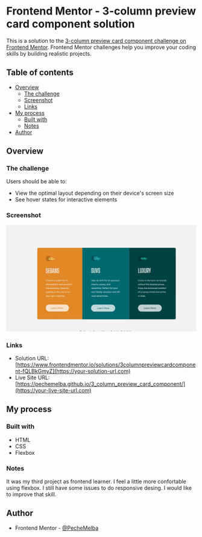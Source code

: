 # Frontend Mentor - 3-column preview card component solution

This is a solution to the [3-column preview card component challenge on Frontend Mentor](https://www.frontendmentor.io/challenges/3column-preview-card-component-pH92eAR2-). Frontend Mentor challenges help you improve your coding skills by building realistic projects. 

## Table of contents

- [Overview](#overview)
  - [The challenge](#the-challenge)
  - [Screenshot](#screenshot)
  - [Links](#links)
- [My process](#my-process)
  - [Built with](#built-with)
  - [Notes](#Notes)
- [Author](#author)


## Overview

### The challenge

Users should be able to:

- View the optimal layout depending on their device's screen size
- See hover states for interactive elements

### Screenshot

![](./screenshot.jpg)

### Links

- Solution URL: [https://www.frontendmentor.io/solutions/3columnpreviewcardcomponent-fQLBkGmyZ](https://your-solution-url.com)
- Live Site URL: [https://pechemelba.github.io/3_column_preview_card_component/](https://your-live-site-url.com)

## My process

### Built with

- HTML
- CSS
- Flexbox


### Notes

It was my third project as frontend learner. I feel a little more confortable using flexbox. 
I still have some issues to do responsive desing. I would like to improve that skill.


## Author

- Frontend Mentor - [@PecheMelba](https://www.frontendmentor.io/profile/PecheMelba)
